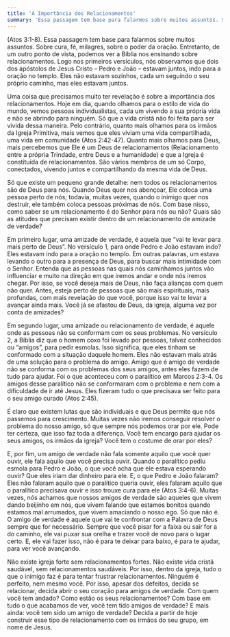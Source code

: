 ```yaml
---
title: 'A Importância dos Relacionamentos'
summary: 'Essa passagem tem base para falarmos sobre muitos assuntos. Sobre cura, fé, milagres...'
---
```


(Atos 3:1-8). Essa passagem tem base para falarmos sobre muitos assuntos. Sobre cura, fé, milagres, sobre o poder da oração. Entretanto, de um outro ponto de vista, podemos ver a Bíblia nos ensinando sobre relacionamentos. Logo nos primeiros versículos, nós observamos que dois dos apóstolos de Jesus Cristo – Pedro e João – estavam juntos, indo para a oração no templo. Eles não estavam sozinhos, cada um seguindo o seu próprio caminho, mas eles estavam juntos.

Uma coisa que precisamos muito ter revelação é sobre a importância dos relacionamentos. Hoje em dia, quando olhamos para o estilo de vida do mundo, vemos pessoas individualistas, cada um vivendo a sua própria vida e não se abrindo para ninguém. Só que a vida cristã não foi feita para ser vivida dessa maneira. Pelo contrário, quanto mais olhamos para os irmãos da Igreja Primitiva, mais vemos que eles viviam uma vida compartilhada, uma vida em comunidade (Atos 2:42-47). Quanto mais olhamos para Deus, mais percebemos que Ele é um Deus de relacionamentos (Relacionamento entre a própria Trindade, entre Deus e a humanidade) e que a Igreja é constituída de relacionamentos. São vários membros de um só Corpo, conectados, vivendo juntos e compartilhando da mesma vida de Deus.

Só que existe um pequeno grande detalhe: nem todos os relacionamentos são de Deus para nós. Quando Deus quer nos abençoar, Ele coloca uma pessoa perto de nós; todavia, muitas vezes, quando o inimigo quer nos destruir, ele também coloca pessoas próximas de nós. Com base nisso, como saber se um relacionamento é do Senhor para nós ou não? Quais são as atitudes que precisam existir dentro de um relacionamento de amizade de verdade?

Em primeiro lugar, uma amizade de verdade, é aquela que “vai te levar para mais perto de Deus”. No versículo 1, para onde Pedro e João estavam indo? Eles estavam indo para a oração no templo. Em outras palavras, um estava levando o outro para a presença de Deus, para buscar mais intimidade com o Senhor. Entenda que as pessoas nas quais nós caminhamos juntos vão influenciar e muito na direção em que iremos andar e onde nós iremos chegar. Por isso, se você deseja mais de Deus, não faça alianças com quem não quer. Antes, esteja perto de pessoas que são mais espirituais, mais profundas, com mais revelação do que você, porque isso vai te levar a avançar ainda mais. Você já se afastou de Deus, da igreja, alguma vez por conta de amizades?

Em segundo lugar, uma amizade ou relacionamento de verdade, é aquele onde as pessoas não se conformam com os seus problemas. No versículo 2, a Bíblia diz que o homem coxo foi levado por pessoas, talvez conhecidos ou “amigos”, para pedir esmolas. Isso significa, que eles tinham se conformado com a situação daquele homem. Eles não estavam mais atrás de uma solução para o problema do amigo. Amigo que é amigo de verdade não se conforma com os problemas dos seus amigos, antes eles fazem de tudo para ajudar. Foi o que aconteceu com o paralítico em Marcos 2:3-4. Os amigos desse paralítico não se conformaram com o problema e nem com a dificuldade de ir até Jesus. Eles fizeram tudo o que precisava ser feito para o seu amigo curado (Atos 2:45).

É claro que existem lutas que são individuais e que Deus permite que nós passemos para crescimento. Muitas vezes não iremos conseguir resolver o problema do nosso amigo, só que sempre nós podemos orar por ele. Pode ter certeza, que isso faz toda a diferença. Você tem encargo para ajudar os seus amigos, os irmãos da igreja? Você tem o costume de orar por eles?

E, por fim, um amigo de verdade não fala somente aquilo que você quer ouvir, ele fala aquilo que você precisa ouvir. Quando o paralítico pediu esmola para Pedro e João, o que você acha que ele estava esperando ouvir? Que eles iriam dar dinheiro para ele. E, o que Pedro e João falaram? Eles não falaram aquilo que o paralítico queria ouvir, eles falaram aquilo que o paralítico precisava ouvir e isso trouxe cura para ele (Atos 3:4-6). Muitas vezes, nós achamos que nossos amigos de verdade são aqueles que vivem dando beijinho em nós, que vivem falando que estamos bonitos quando estamos mal arrumados, que vivem amaciando o nosso ego. Só que não é. O amigo de verdade é aquele que vai te confrontar com a Palavra de Deus sempre que for necessário. Sempre que você pisar for a faixa ou sair for a do caminho, ele vai puxar sua orelha e trazer você de novo para o lugar certo. E, ele vai fazer isso, não é para te deixar para baixo, é para te ajudar, para ver você avançando.

Não existe igreja forte sem relacionamentos fortes. Não existe vida cristã saudável, sem relacionamentos saudáveis. Por isso, dentro da igreja, tudo o que o inimigo faz é para tentar frustrar relacionamentos. Ninguém é perfeito, nem mesmo você. Por isso, apesar dos defeitos, decida se relacionar, decida abrir o seu coração para amigos de verdade. Com quem você tem andado? Como estão os seus relacionamentos? Com base em tudo o que acabamos de ver, você tem tido amigos de verdade? E mais ainda: você tem sido um amigo de verdade? Decida a partir de hoje construir esse tipo de relacionamento com os irmãos do seu grupo, em nome de Jesus.

